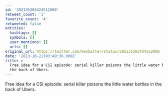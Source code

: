 ```yaml
---
id: '392135303424512000'
retweet_count: '1'
favorite_count: '4'
retweeted: false
entities:
  hashtags: []
  symbols: []
  user_mentions: []
  urls: []
original_url: https://twitter.com/benbalter/status/392135303424512000
date: '2013-10-21T03:48:36.000Z'
title: >-
  Free idea for a CSI episode: serial killer poisons the little water bottles in
  the back of Ubers.
---
```


Free idea for a CSI episode: serial killer poisons the little water bottles in the back of Ubers.